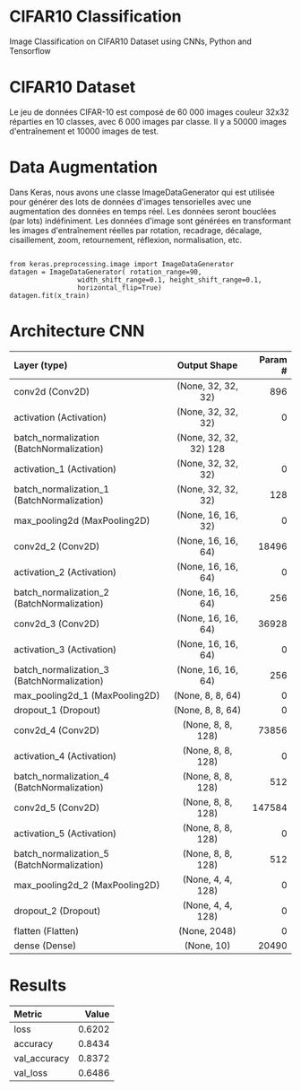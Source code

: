 # CIFAR10 Classification
Image Classification on CIFAR10 Dataset using CNNs, Python and Tensorflow 

# CIFAR10 Dataset
Le jeu de données CIFAR-10 est composé de 60 000 images couleur 32x32 réparties en 10 classes, avec 6 000 images par classe. Il y a 50000 images d'entraînement et 10000 images de test.

# Data Augmentation
Dans Keras, nous avons une classe ImageDataGenerator qui est utilisée pour générer des lots de données d'images tensorielles avec une augmentation des données en temps réel. Les données seront bouclées (par lots) indéfiniment. Les données d'image sont générées en transformant les images d'entraînement réelles par rotation, recadrage, décalage, cisaillement, zoom, retournement, réflexion, normalisation, etc.

```

from keras.preprocessing.image import ImageDataGenerator
datagen = ImageDataGenerator( rotation_range=90,
                 width_shift_range=0.1, height_shift_range=0.1,
                 horizontal_flip=True)
datagen.fit(x_train)

```

# Architecture CNN 

| Layer (type)   |        Output Shape     |        Param #|
| :---         |     :---:      |          ---: |
| conv2d (Conv2D)   |          (None, 32, 32, 32)   |     896  |                                                                     
| activation (Activation)  |   (None, 32, 32, 32)    |    0         |                                                                
| batch_normalization (BatchNormalization) |  (None, 32, 32, 32)       128   |                                                                                          |conv2d_1 (Conv2D)      |     (None, 32, 32, 32)     |   9248      |                                                                 
|activation_1 (Activation)  | (None, 32, 32, 32)    |    0       |                                                                 
|batch_normalization_1 (BatchNormalization) | (None, 32, 32, 32)  |     128   |                                                                    
|max_pooling2d (MaxPooling2D)   |  (None, 16, 16, 32)    |   0     |                                                                                                   |dropout (Dropout)     |      (None, 16, 16, 32)   |     0         |
|conv2d_2 (Conv2D)    |       (None, 16, 16, 64)   |     18496    | 
|activation_2 (Activation)  | (None, 16, 16, 64)   |     0       |  
|batch_normalization_2 (BatchNormalization) |  (None, 16, 16, 64)  |     256 |      
|conv2d_3 (Conv2D)    |       (None, 16, 16, 64)   |     36928     |
|activation_3 (Activation)  | (None, 16, 16, 64)  |      0      |   
|batch_normalization_3 (BatchNormalization) |  (None, 16, 16, 64)   |    256    |   
|max_pooling2d_1 (MaxPooling2D) |(None, 8, 8, 64)   |      0   |      
|dropout_1 (Dropout)      |   (None, 8, 8, 64)     |     0      |   
| conv2d_4 (Conv2D)    |       (None, 8, 8, 128)   |      73856    | 
|activation_4 (Activation)  | (None, 8, 8, 128)    |     0        | 
|batch_normalization_4 (BatchNormalization) |  (None, 8, 8, 128)   |     512       |
|conv2d_5 (Conv2D)      |     (None, 8, 8, 128)    |     147584    |
|activation_5 (Activation)   |(None, 8, 8, 128)   |      0      |   
|batch_normalization_5 (BatchNormalization) |  (None, 8, 8, 128)  |      512   |    
|max_pooling2d_2 (MaxPooling2D)| (None, 4, 4, 128) |       0   |      
|dropout_2 (Dropout)  |       (None, 4, 4, 128)  |       0     |    
|flatten (Flatten)| (None, 2048)    |          0         |
|dense (Dense)    |           (None, 10)     |           20490|

# Results

| Metric        |    Value    | 
| :---   |  ---:   |
| loss    |     0.6202     |     
| accuracy  |       0.8434      |  
| val_accuracy |     0.8372        |
| val_loss | 0.6486 | 
